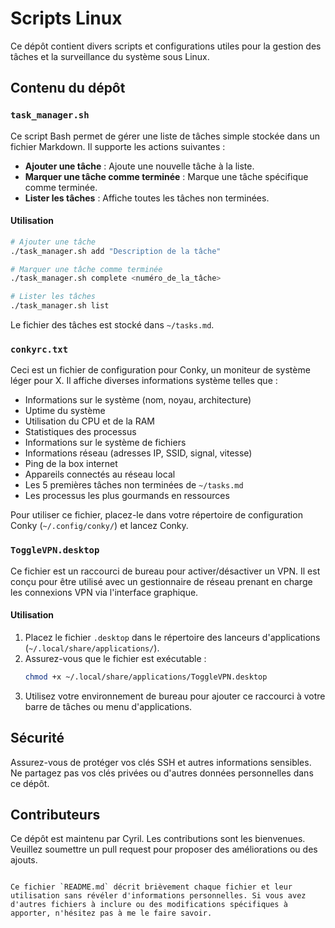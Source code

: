 # Scripts Linux

Ce dépôt contient divers scripts et configurations utiles pour la gestion des tâches et la surveillance du système sous Linux.

## Contenu du dépôt

### `task_manager.sh`
Ce script Bash permet de gérer une liste de tâches simple stockée dans un fichier Markdown. Il supporte les actions suivantes :
- **Ajouter une tâche** : Ajoute une nouvelle tâche à la liste.
- **Marquer une tâche comme terminée** : Marque une tâche spécifique comme terminée.
- **Lister les tâches** : Affiche toutes les tâches non terminées.

#### Utilisation
```bash
# Ajouter une tâche
./task_manager.sh add "Description de la tâche"

# Marquer une tâche comme terminée
./task_manager.sh complete <numéro_de_la_tâche>

# Lister les tâches
./task_manager.sh list
```
Le fichier des tâches est stocké dans `~/tasks.md`.

### `conkyrc.txt`
Ceci est un fichier de configuration pour Conky, un moniteur de système léger pour X. Il affiche diverses informations système telles que :
- Informations sur le système (nom, noyau, architecture)
- Uptime du système
- Utilisation du CPU et de la RAM
- Statistiques des processus
- Informations sur le système de fichiers
- Informations réseau (adresses IP, SSID, signal, vitesse)
- Ping de la box internet
- Appareils connectés au réseau local
- Les 5 premières tâches non terminées de `~/tasks.md`
- Les processus les plus gourmands en ressources

Pour utiliser ce fichier, placez-le dans votre répertoire de configuration Conky (`~/.config/conky/`) et lancez Conky.

### `ToggleVPN.desktop`
Ce fichier est un raccourci de bureau pour activer/désactiver un VPN. Il est conçu pour être utilisé avec un gestionnaire de réseau prenant en charge les connexions VPN via l'interface graphique.

#### Utilisation
1. Placez le fichier `.desktop` dans le répertoire des lanceurs d'applications (`~/.local/share/applications/`).
2. Assurez-vous que le fichier est exécutable :
   ```bash
   chmod +x ~/.local/share/applications/ToggleVPN.desktop
   ```
3. Utilisez votre environnement de bureau pour ajouter ce raccourci à votre barre de tâches ou menu d'applications.

## Sécurité
Assurez-vous de protéger vos clés SSH et autres informations sensibles. Ne partagez pas vos clés privées ou d'autres données personnelles dans ce dépôt.

## Contributeurs
Ce dépôt est maintenu par Cyril. Les contributions sont les bienvenues. Veuillez soumettre un pull request pour proposer des améliorations ou des ajouts.

```

Ce fichier `README.md` décrit brièvement chaque fichier et leur utilisation sans révéler d'informations personnelles. Si vous avez d'autres fichiers à inclure ou des modifications spécifiques à apporter, n'hésitez pas à me le faire savoir.
